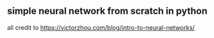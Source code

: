 ## simple neural network from scratch in python

all credit to https://victorzhou.com/blog/intro-to-neural-networks/

